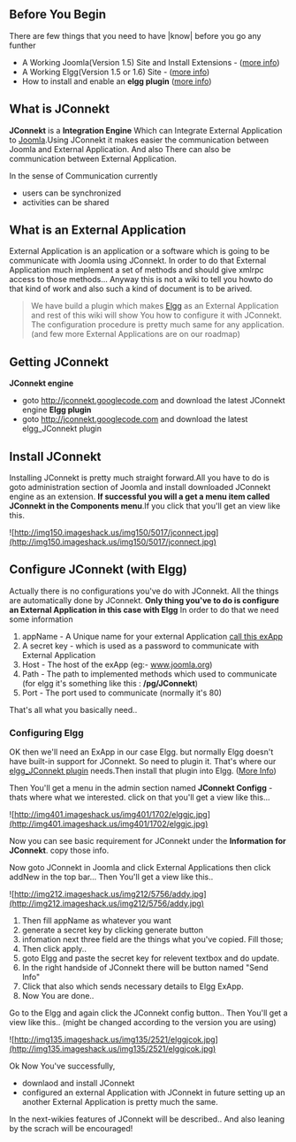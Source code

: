 ## Before You Begin ##
There are few things that you need to have |know| before you go any funther
  * A Working Joomla(Version 1.5) Site and Install Extensions - ([more info](http://www.joomla.org))
  * A Working Elgg(Version 1.5 or 1.6) Site - ([more info](http://www.elgg.org))
  * How to install and enable an **elgg plugin** ([more info](http://docs.elgg.org/wiki/Configuration/Plugins))

## What is JConnekt ##
**JConnekt** is a **Integration Engine** Which can Integrate External Application to [Joomla](http://www.joomla.org).Using JConnekt it makes easier the communication between Joomla and External Application. And also There can also be communication between External Application.

In the sense of Communication currently
  * users can be synchronized
  * activities can be shared

## What is an External Application ##
External Application is an application or a software which is going to be communicate with Joomla using JConnekt. In order to do that External Application much implement a set of methods and should give xmlrpc access to those methods...
Anyway this is not a wiki to tell you howto do that kind of work and also such a kind of document is to be arived.

> We have build a plugin which makes [Elgg](http://www.elgg.org) as an External Application and rest of this wiki will show You how to configure it with JConnekt. The configuration procedure is pretty much same for any application. (and few more External Applications are on our roadmap)

## Getting JConnekt ##
**JConnekt engine**
  * goto http://jconnekt.googlecode.com and download the latest JConnekt engine
**Elgg plugin**
  * goto http://jconnekt.googlecode.com and download the latest elgg\_JConnekt plugin

## Install JConnekt ##
Installing JConnekt is pretty much straight forward.All you have to do is goto administration section of Joomla and install downloaded JConnekt engine as an extension. **If successful you will a get a menu item called JConnekt in the Components menu**.If you click that you'll get an view like this.

![http://img150.imageshack.us/img150/5017/jconnect.jpg](http://img150.imageshack.us/img150/5017/jconnect.jpg)

## Configure JConnekt (with Elgg) ##
Actually there is no configurations you've do with JConnekt. All the things are automatically done by JConnekt.
**Only thing you've to do is configure an External Application in this case with Elgg**
In order to do that we need some information
  1. appName - A Unique name for your external Application [call this exApp](we.md)
  1. A secret key - which is used as a password to communicate with External Application
  1. Host - The host of the exApp (eg:- www.joomla.org)
  1. Path - The path to implemented methods which used to communicate (for elgg it's something like this : **/pg/JConnekt**)
  1. Port - The port used to communicate (normally it's 80)

That's all what you basically need..

### Configuring Elgg ###
OK then we'll need an ExApp in our case Elgg. but normally Elgg doesn't have built-in support for JConnekt. So need to plugin it. That's where our  [elgg\_JConnekt plugin](http://code.google.com/p/JConnekt/downloads/list?can=2&q=elgg&colspec=Filename+Summary+Uploaded+Size+DownloadCount) needs.Then install that plugin into Elgg. ([More Info](installElggPlugin.md))

Then You'll get a menu in the admin section named **JConnekt Configg** - thats where what we interested. click on that you'll get a view like this...

![http://img401.imageshack.us/img401/1702/elggjc.jpg](http://img401.imageshack.us/img401/1702/elggjc.jpg)

Now you can see basic requirement for JConnekt under the **Information for JConnekt**. copy those info.

Now goto JConnekt in Joomla and click External Applications then click addNew in the top bar... Then You'll get a view like this..

![http://img212.imageshack.us/img212/5756/addy.jpg](http://img212.imageshack.us/img212/5756/addy.jpg)

  1. Then fill appName as whatever you want
  1. generate a secret key by clicking generate button
  1. infomation next three field are the things what you've copied. Fill those;
  1. Then click apply..
  1. goto Elgg and paste the secret key for relevent textbox and do update.
  1. In the right handside of JConnekt there will be button named "Send Info"
  1. Click that also which sends necessary details to Elgg ExApp.
  1. Now You are done..

Go to the Elgg and again click the JConnekt config button..
Then You'll get a view like this.. (might be changed according to the version you are using)


![http://img135.imageshack.us/img135/2521/elggjcok.jpg](http://img135.imageshack.us/img135/2521/elggjcok.jpg)


Ok Now You've successfully,
  * downlaod and install JConnekt
  * configured an external Application with JConnekt
in future setting up an another External Application is pretty much the same.

In the next-wikies features of JConnekt will be described.. And also leaning by the scrach will be encouraged!